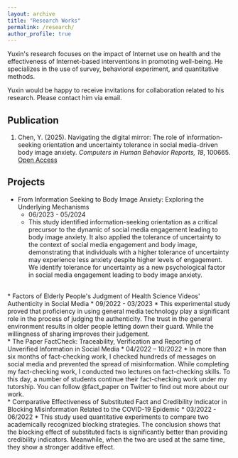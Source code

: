 ```yaml
---
layout: archive
title: "Research Works"
permalink: /research/
author_profile: true
---
```


Yuxin's research focuses on the impact of Internet use on health and the effectiveness of Internet-based interventions in promoting well-being. He specializes in the use of survey, behavioral experiment, and quantitative methods.  

Yuxin would be happy to receive invitations for collaboration related to his research. Please contact him via email.

Publication
---

1. Chen, Y. (2025). Navigating the digital mirror: The role of information-seeking orientation and uncertainty tolerance in social media-driven body image anxiety. _Computers in Human Behavior Reports, 18_, 100665. [Open Access](https://doi.org/10.1016/j.chbr.2025.100665)

Projects
---

* From Information Seeking to Body Image Anxiety: Exploring the Underlying Mechanisms
  * 06/2023 - 05/2024
  * This study identified information-seeking orientation as a critical precursor to the dynamic of social media engagement leading to body image anxiety. It also applied the tolerance of uncertainty to the context of social media engagement and body image, demonstrating that individuals with a higher tolerance of uncertainty may experience less anxiety despite higher levels of engagement. We identify tolerance for uncertainty as a new psychological factor in social media engagement leading to body image anxiety.
<br/>
* Factors of Elderly People's Judgment of Health Science Videos' Authenticity in Social Media
  * 09/2022 - 03/2023
  * This experimental study proved that proficiency in using general media technology play a significant role in the process of judging the authenticity. The trust in the general environment results in older people letting down their guard. While the willingness of sharing improves their judgement.  
<br/>
* The Paper FactCheck: Traceability, Verification and Reporting of Unverified Information in Social Media
  * 04/2022 – 10/2022
  * In more than six months of fact-checking work, I checked hundreds of messages on social media and prevented the spread of misinformation. While completing my fact-checking work, I conducted two lectures on fact-checking skills. To this day, a number of students continue their fact-checking work under my tutorship. You can follow @fact_paper on Twitter to find out more about our work.  
<br/>
* Comparative Effectiveness of Substituted Fact and Credibility Indicator in Blocking Misinformation Related to the COVID-19 Epidemic
  * 03/2022 - 06/2022
  * This study used quantitative experiments to compare two academically recognized  blocking strategies. The conclusion shows that the blocking effect of substituted facts is significantly better than providing credibility indicators. Meanwhile, when the two are used at the same time, they show a stronger additive effect.

  
